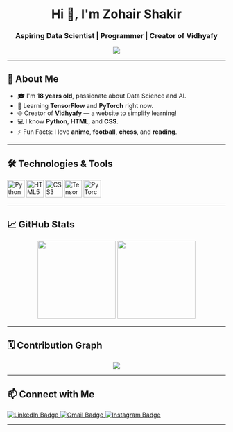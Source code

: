 <h1 align="center">Hi 👋, I'm Zohair Shakir</h1>
<h3 align="center">Aspiring Data Scientist | Programmer | Creator of Vidhyafy</h3>

<p align="center">
  <img src="https://readme-typing-svg.demolab.com/?lines=Data+Science+Enthusiast;Learning+TensorFlow+%26+PyTorch;Anime+%7C+Football+%7C+Chess+%7C+Reading&font=Fira%20Code&center=true&width=440&height=45&color=00ADB5&vCenter=true&pause=1000&size=22" />
</p>

---

## 🌟 About Me

- 🎓 I'm **18 years old**, passionate about Data Science and AI.
- 🧠 Learning **TensorFlow** and **PyTorch** right now.
- 🌐 Creator of [**Vidhyafy**](https://vidhyafy.pages.dev) — a website to simplify learning!
- 💻 I know **Python**, **HTML**, and **CSS**.
- ⚡ Fun Facts: I love **anime**, **football**, **chess**, and **reading**.
---

## 🛠️ Technologies & Tools

<p>
  <img src="https://cdn.jsdelivr.net/gh/devicons/devicon/icons/python/python-original.svg" height="40" alt="Python" />
  <img src="https://cdn.jsdelivr.net/gh/devicons/devicon/icons/html5/html5-original.svg" height="40" alt="HTML5" />
  <img src="https://cdn.jsdelivr.net/gh/devicons/devicon/icons/css3/css3-original.svg" height="40" alt="CSS3" />
  <img src="https://cdn.jsdelivr.net/gh/devicons/devicon/icons/tensorflow/tensorflow-original.svg" height="40" alt="TensorFlow" />
  <img src="https://cdn.jsdelivr.net/gh/devicons/devicon/icons/pytorch/pytorch-original.svg" height="40" alt="PyTorch" />
</p>

---

## 📈 GitHub Stats

<div align="center">
  <img src="https://github-readme-stats.vercel.app/api?username=zohairshakir&show_icons=true&theme=dracula&hide_border=false" height="180px"/>
  <img src="https://github-readme-stats.vercel.app/api/top-langs/?username=zohairshakir&layout=compact&theme=dracula&hide_border=false" height="180px"/>
</div>

---

## 🗓️ Contribution Graph

<div align="center">
  <img src="https://github-readme-activity-graph.cyclic.app/graph?username=zohairshakir&theme=dracula&hide_border=false" />
</div>

---

## 📫 Connect with Me

<p align="left">
  <a href="https://linkedin.com/in/your-linkedin" target="_blank">
    <img src="https://img.shields.io/badge/LinkedIn-0077B5?style=for-the-badge&logo=linkedin&logoColor=white" alt="LinkedIn Badge"/>
  </a>
  <a href="mailto:your-email@gmail.com">
    <img src="https://img.shields.io/badge/Gmail-D14836?style=for-the-badge&logo=gmail&logoColor=white" alt="Gmail Badge"/>
  </a>
  <a href="https://instagram.com/your-instagram" target="_blank">
    <img src="https://img.shields.io/badge/Instagram-E4405F?style=for-the-badge&logo=instagram&logoColor=white" alt="Instagram Badge"/>
  </a>
</p>

---
